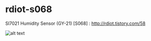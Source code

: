 # rdiot-s068
SI7021 Humidity Sensor (GY-21) [S068] : http://rdiot.tistory.com/58

![alt text](http://cfile29.uf.tistory.com/image/2365DE3757CFE8DC19A884)
